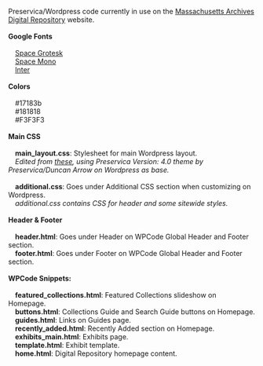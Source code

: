 Preservica/Wordpress code currently in use on the <a href="https://digitalarchives.sec.state.ma.us/">Massachusetts Archives Digital Repository</a> website.
<br><br>
<b>Google Fonts</b><br><br>
&emsp;<a href="https://fonts.google.com/specimen/Space+Grotesk">Space Grotesk</a><br>
&emsp;<a href="https://fonts.google.com/specimen/Space+Mono">Space Mono</a><br>
&emsp;<a href="https://fonts.google.com/specimen/Inter">Inter</a><br>
<br>
<b>Colors</b><br><br>
&emsp;#17183b<br>
&emsp;#181818<br>
&emsp;#F3F3F3<br><br>
<b>Main CSS</b><br><br>
&emsp;<b>main_layout.css</b>: Stylesheet for main Wordpress layout.<br>
&emsp;<i>Edited from <a href="https://github.com/preservica/universal-access-css/tree/master/base-preservica-theme">these</a>, using Preservica Version: 4.0 theme by Preservica/Duncan Arrow on Wordpress as base.</i><br><br>
&emsp;<b>additional.css</b>: Goes under Additional CSS section when customizing on Wordpress.<br>
&emsp;<i>additional.css contains CSS for header and some sitewide styles.</i><br>
<br>
<b>Header & Footer</b><br><br>
&emsp;<b>header.html</b>: Goes under Header on WPCode Global Header and Footer section.<br>
&emsp;<b>footer.html</b>: Goes under Footer on WPCode Global Header and Footer section.<br>
<br>
<b>WPCode Snippets:</b><br><br>
&emsp;<b>featured_collections.html</b>: Featured Collections slideshow on Homepage.<br>
&emsp;<b>buttons.html</b>: Collections Guide and Search Guide buttons on Homepage.<br>
&emsp;<b>guides.html</b>: Links on Guides page.<br>
&emsp;<b>recently_added.html</b>: Recently Added section on Homepage.<br>
&emsp;<b>exhibits_main.html</b>: Exhibits page.<br>
&emsp;<b>template.html</b>: Exhibit template.<br>
&emsp;<b>home.html</b>: Digital Repository homepage content.
